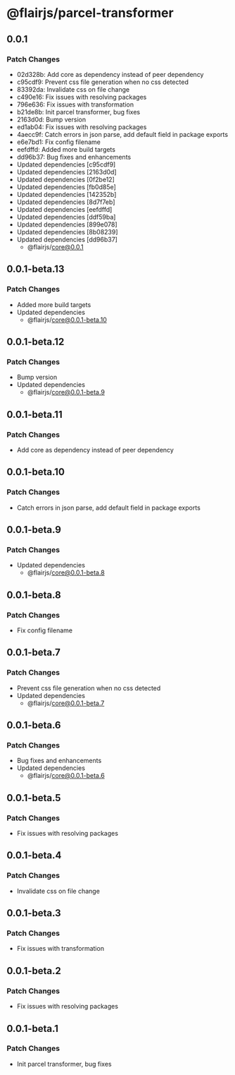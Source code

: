 # @flairjs/parcel-transformer

## 0.0.1

### Patch Changes

- 02d328b: Add core as dependency instead of peer dependency
- c95cdf9: Prevent css file generation when no css detected
- 83392da: Invalidate css on file change
- c490e16: Fix issues with resolving packages
- 796e636: Fix issues with transformation
- b21de8b: Init parcel transformer, bug fixes
- 2163d0d: Bump version
- ed1ab04: Fix issues with resolving packages
- 4aecc9f: Catch errors in json parse, add default field in package exports
- e6e7bd1: Fix config filename
- eefdffd: Added more build targets
- dd96b37: Bug fixes and enhancements
- Updated dependencies [c95cdf9]
- Updated dependencies [2163d0d]
- Updated dependencies [0f2be12]
- Updated dependencies [fb0d85e]
- Updated dependencies [142352b]
- Updated dependencies [8d7f7eb]
- Updated dependencies [eefdffd]
- Updated dependencies [ddf59ba]
- Updated dependencies [899e078]
- Updated dependencies [8b08239]
- Updated dependencies [dd96b37]
  - @flairjs/core@0.0.1

## 0.0.1-beta.13

### Patch Changes

- Added more build targets
- Updated dependencies
  - @flairjs/core@0.0.1-beta.10

## 0.0.1-beta.12

### Patch Changes

- Bump version
- Updated dependencies
  - @flairjs/core@0.0.1-beta.9

## 0.0.1-beta.11

### Patch Changes

- Add core as dependency instead of peer dependency

## 0.0.1-beta.10

### Patch Changes

- Catch errors in json parse, add default field in package exports

## 0.0.1-beta.9

### Patch Changes

- Updated dependencies
  - @flairjs/core@0.0.1-beta.8

## 0.0.1-beta.8

### Patch Changes

- Fix config filename

## 0.0.1-beta.7

### Patch Changes

- Prevent css file generation when no css detected
- Updated dependencies
  - @flairjs/core@0.0.1-beta.7

## 0.0.1-beta.6

### Patch Changes

- Bug fixes and enhancements
- Updated dependencies
  - @flairjs/core@0.0.1-beta.6

## 0.0.1-beta.5

### Patch Changes

- Fix issues with resolving packages

## 0.0.1-beta.4

### Patch Changes

- Invalidate css on file change

## 0.0.1-beta.3

### Patch Changes

- Fix issues with transformation

## 0.0.1-beta.2

### Patch Changes

- Fix issues with resolving packages

## 0.0.1-beta.1

### Patch Changes

- Init parcel transformer, bug fixes
